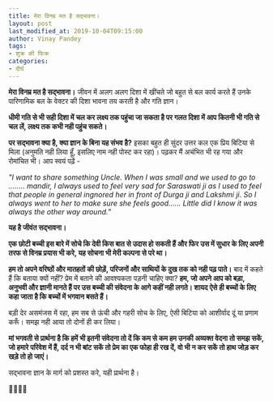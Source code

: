 ```yaml
---
title: मेरा विनम्र मत है सद्भावना।
layout: post
last_modified_at: 2019-10-04T09:15:00
author: Vinay Pandey
tags:
- शुक्र की फिक्र
categories:
- दीर्घ
---
```

**मेरा विनम्र मत है सद्भावना।** जीवन में अलग अलग दिशा में खींचते जो बहुत से बल कार्य करते हैं उनके पारिणामिक बल के वेक्टर की दिशा भावना तय करती है और गति ज्ञान।  

**धीमी गति से भी सही दिशा में चल कर लक्ष्य तक पहुंचा जा सकता है पर गलत दिशा में आप कितनी भी गति से चल लें, लक्ष्य तक कभी नही पहुंच सकते।** 

**पर सद्भावना क्या है, क्या ज्ञान के बिना यह संभव है?** इसका बहुत ही सुंदर उत्तर कल एक प्रिय बिटिया से मिला (अनुमति नही लिया हूँ, इसलिए नाम नही पोस्ट कर रहा)। पढ़कर मैं अचंभित भी रह गया और रोमांचित भी। आप स्वयं पढ़ें -

*"I want to share something Uncle.*
*When I was small and we used to go to ........  mandir, I always used to feel very sad for Saraswati ji as I used to feel that people in general ingnored her in front of Durga ji and Lakshmi ji.*
*So I always went to her to make sure she feels good......*
*Little did I know it was always the other way around.*"

 
**यह है जीवंत सद्भावना।**

**एक छोटी बच्ची इस बारे में सोचे कि देवी किस बात से उदास हो सकती हैं और फिर उस में सुधार के लिए अपनी तरफ से विनम्र प्रयास भी करे, यह सोचना भी मेरी कल्पना से परे था।**

**हम तो अपने वरिष्ठों और मातहतों की छोड़ें, परिजनों और साथियों के दुख तक को नही पढ़ पाते।** बाद में कहते हैं कि बताया क्यों नहीं? प्रेम में बताने की आवश्यकता पड़नी चाहिए क्या? **हम, जो अपने आप को बड़ा, अनुभवी और ज्ञानी मानते हैं पर उस बच्ची की संवेदना के आगे कहीं नही लगते। शायद ऐसे ही बच्चों के लिए कहा जाता है कि बच्चों में भगवान बसते हैं।** 

बड़ी देर असमंजस में रहा, हम सब से ऊंची और गहरी सोच के लिए, ऐसी बिटिया को आशीर्वाद दूं या प्रणाम करूँ। समझ नही आया तो दोनों ही कर लिया। 

**मां भगवती से प्रार्थना है कि हमें भी इतनी संवेदना तो दें कि कम से कम हम उनकी अव्यक्त वेदना तो समझ सकें, जो हमारे परिवेश में हैं, दर्द न भी बांट सकें तो प्रेम का एक फोहा ही रख दें, वो भी न कर सकें तो हाथ जोड़ कर खड़े तो हो जाएं।** 

सद्भावना ज्ञान के मार्ग को प्रशस्त करे, यही प्रार्थना है। 

🙏🌷🌷🙏


